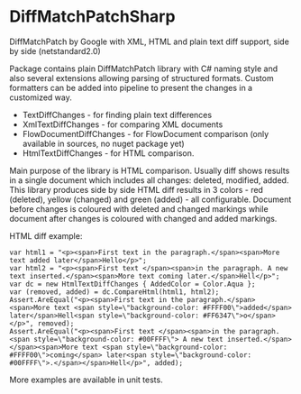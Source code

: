 # DiffMatchPatchSharp
DiffMatchPatch by Google with XML, HTML and plain text diff support, side by side (netstandard2.0)

Package contains plain DiffMatchPatch library with C# naming style and also several extensions allowing parsing of structured formats.
Custom formatters can be added into pipeline to present the changes in a customized way.

 - TextDiffChanges - for finding plain text differences
 - XmlTextDiffChanges - for comparing XML documents
 - FlowDocumentDiffChanges - for FlowDocument comparison (only available in sources, no nuget package yet)
 - HtmlTextDiffChanges - for HTML comparison.

Main purpose of the library is HTML comparison.
Usually diff shows results in a single document which includes all changes: deleted, modified, added.
This library produces side by side HTML diff results in 3 colors - red (deleted), yellow (changed) and green (added) - all configurable.
Document before changes is coloured with deleted and changed markings while document after changes is coloured with changed and added markings.

HTML diff example:

    var html1 = "<p><span>First text in the paragraph.</span><span>More text added later</span>Hello</p>";
    var html2 = "<p><span>First text </span><span>in the paragraph. A new text inserted.</span><span>More text coming later.</span>Hell</p>";
    var dc = new HtmlTextDiffChanges { AddedColor = Color.Aqua };
    var (removed, added) = dc.CompareHtml(html1, html2);
    Assert.AreEqual("<p><span>First text in the paragraph.</span><span>More text <span style=\"background-color: #FFFF00\">added</span> later</span>Hell<span style=\"background-color: #FF6347\">o</span></p>", removed);
    Assert.AreEqual("<p><span>First text </span><span>in the paragraph.<span style=\"background-color: #00FFFF\"> A new text inserted.</span></span><span>More text <span style=\"background-color: #FFFF00\">coming</span> later<span style=\"background-color: #00FFFF\">.</span></span>Hell</p>", added);

More examples are available in unit tests.

